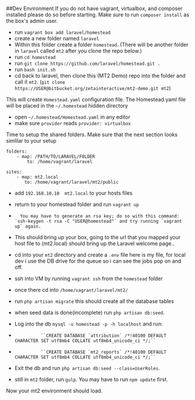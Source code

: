 ##Dev Environment
If you do not have vagrant, virtualbox, and composer installed please do so before starting.
Make sure to run `composer install` as the box's admin user.

*	run `vagrant box add laravel/homestead`
*  create a new folder named `laravel`
*	Within this folder create a folder `homestead`. (There will be another folder in `laravel` called `mt2` after you clone the repo below.) 
* run `cd homestead`
* run `git clone https://github.com/laravel/homestead.git .`
*	run `bash init.sh`
* 	cd back to laravel, then clone this (MT2 Demo) repo into the folder and call it `mt2`. (`git clone https://USER@bitbucket.org/zetainteractive/mt2-demo.git mt2`)

This will create `Homestead.yaml` configuration file. The Homestead.yaml file will be placed in the `~/.homestead` hidden directory

* open `~/.homestead/Homestead.yaml` in any editor
* make sure `provider` reads `provider: virtualbox`

Time to setup the shared folders.  Make sure that the next section looks simlilar to your setup

	folders:
    	- map: /PATH/TO/LARAVEL/FOLDER
      		to: /home/vagrant/laravel

	sites:
    	- map: mt2.local
      	   to: /home/vagrant/laravel/mt2/public


*	add `192.168.10.10  mt2.local` to your hosts files
*	return to your homestead folder and run `vagrant up`
*       You may have to generate an rsa key; do so with this command: `ssh-keygen -t rsa -C "USER@homestead"` and try running `vagrant up` again.

*	This should bring up your box, going to the url that you mapped your host file to (mt2.local) should bring up the Laravel welcome page..

* cd into your `mt2` directory and create a `.env` file  here is my file, for local dev i use the DB drive for the queue so i can see the jobs pop on and off.

*	ssh into VM by running `vagrant ssh` from the `homestead` folder
* once there cd into `/home/vagrant/laravel/mt2/`
* run `php artisan migrate` this should create all the database tables
* when seed data is done(incomplete)  run `php artisan db:seed`.
* Log into the db `mysql -u homestead -p -h localhost` and run:
*               ``CREATE DATABASE `attribution` /*!40100 DEFAULT CHARACTER SET utf8mb4 COLLATE utf8mb4_unicode_ci */;``
*               ``CREATE DATABASE `mt2_reports` /*!40100 DEFAULT CHARACTER SET utf8mb4 COLLATE utf8mb4_unicode_ci */;``
* Exit the db and run `php artisan db:seed --class=UserRoles`.
* still in `mt2` folder, run `gulp`. You may have to run `npm update` first.

Now your mt2 environment should load.

